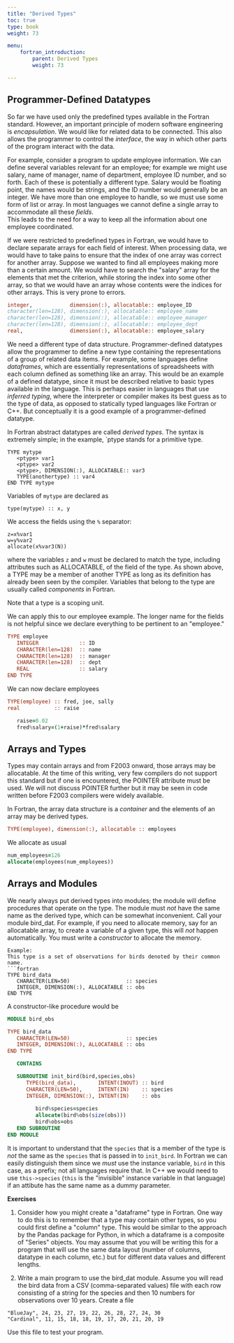 ```yaml
---
title: "Derived Types"
toc: true
type: book
weight: 73

menu:
    fortran_introduction:
        parent: Derived Types
        weight: 73

---
```

## Programmer-Defined Datatypes

So far we have used only the predefined types available in the Fortran standard.  However, an important principle of modern software engineering is _encapsulation_.  We would like for related data to be connected.  This also allows the programmer to control the _interface_, the way in which other parts of the program interact with the data.

For example, consider a program to update employee information.  We can define several variables relevant for an employee; for example we might use salary, name of manager, name of department, employee ID number, and so forth.  Each of these is potentially a different type.  Salary would be floating point, the names would be strings, and the ID number would generally be an integer.  We have more than one employee to handle, so we must use some form of list or array.  In most languages we cannot define a single array to accommodate all these _fields_.  
This leads to the need for a way to keep all the information about one employee coordinated.

If we were restricted to predefined types in Fortran, we would have to declare separate arrays for each field of interest.  When processing data, we would have to take pains to ensure that the index of one array was correct for another array.  Suppose we wanted to find all employees making more than a certain amount.  We would have to search the "salary" array for the elements that met the criterion, while storing the index into some other array, so that we would have an array whose contents were the indices for other arrays.  This is very prone to errors. 
```fortran
integer,            dimension(:), allocatable:: employee_ID
character(len=128), dimension(:), allocatable:: employee_name
character(len=128), dimension(:), allocatable:: employee_manager
character(len=128), dimension(:), allocatable:: employee_dept
real,               dimension(:), allocatable:: employee_salary
```
We need a different type of data structure.  Programmer-defined datatypes allow the programmer to define a new type containing the representations of a group of related data items.
For example, some languages define _dataframes_, which are essentially representations of spreadsheets with each column defined as something like an array. This would be an example of a defined datatype, since it must be described relative to basic types available in the language.  This is perhaps easier in languages that use _inferred typing_, where the interpreter or compiler makes its best guess as to the type of data, as opposed to statically typed languages like Fortran or C++.  But conceptually it is a good example of a programmer-defined datatype.

In Fortran abstract datatypes are called _derived types_.  The syntax is extremely  simple; in the example, `ptype stands for a primitive type.
```
TYPE mytype
   <ptype> var1
   <ptype> var2
   <ptype>, DIMENSION(:), ALLOCATABLE:: var3
   TYPE(anothertype) :: var4
END TYPE mytype
```
Variables of `mytype` are declared as
```
type(mytype) :: x, y
```
We access the fields using the `%` separator:
```
z=x%var1
w=y%var2
allocate(x%var3(N))
```
where the variables `z` and `w` must be declared to match the type, including attributes such as ALLOCATABLE, of the field of the type.  As shown above, a TYPE may be a member of another TYPE as long as its definition has already been seen by the compiler.  Variables that belong to the type are usually called _components_ in Fortran.

Note that a type is a scoping unit.

We can apply this to our employee example.  The longer name for the fields is not helpful since we declare everything to be pertinent to an "employee."
```fortran
TYPE employee
   INTEGER             :: ID
   CHARACTER(len=128)  :: name
   CHARACTER(len=128)  :: manager
   CHARACTER(len=128)  :: dept
   REAL                :: salary
END TYPE
```
We can now declare employees
```fortran
TYPE(employee) :: fred, joe, sally
real           :: raise

   raise=0.02
   fred%salary=(1+raise)*fred%salary
```

## Arrays and Types

Types may contain arrays and from F2003 onward, those arrays may be allocatable. At the time of this writing, very few compilers do not support this standard but if one is encountered, the POINTER attribute must be used.  We will not discuss POINTER further but it may be seen in code written before F2003 compilers were widely available.

In Fortran, the array data structure is a _container_ and the elements of an array may be derived types.  
```fortran
TYPE(employee), dimension(:), allocatable :: employees
```
We allocate as usual
```fortran
num_employees=126
allocate(employees(num_employees))
```

## Arrays and Modules

We nearly  always  put derived  types  into modules; the module will  define procedures that operate on the type. The module must _not_ have the same name as the derived  type, which can be somewhat inconvenient.  Call your module bird_dat.
For example, if you need to allocate memory, say for an allocatable array, to create a variable of a given type, this will _not_ happen automatically. You must write a _constructor_ to allocate the memory.
```
Example:
This type is a set of observations for birds denoted by their common name.
```fortran
TYPE bird_data
   CHARACTER(LEN=50)                  :: species
   INTEGER, DIMENSION(:), ALLOCATABLE :: obs
END TYPE 
```
A constructor-like procedure would be
```fortran
MODULE bird_obs

TYPE bird_data
   CHARACTER(LEN=50)                  :: species
   INTEGER, DIMENSION(:), ALLOCATABLE :: obs
END TYPE 

   CONTAINS

   SUBROUTINE init_bird(bird,species,obs)
      TYPE(bird_data),       INTENT(INOUT) :: bird
      CHARACTER(LEN=50),     INTENT(IN)    :: species
      INTEGER, DIMENSION(:), INTENT(IN)    :: obs
      
         bird%species=species
         allocate(bird%obs(size(obs)))
         bird%obs=obs
   END SUBROUTINE
END MODULE
```
It is important to understand that the `species` that is a member of the type is _not_ the same as the `species` that is passed in to `init_bird`.  In Fortran we can easily distinguish them since we _must_ use the instance variable, `bird` in this case, as a prefix; not all languages require that.  In C++ we would need to use `this->species` (`this` is the "invisible" instance variable in that language) if an attibute has the same name as a dummy parameter.

**Exercises**

1. Consider how you might create a "dataframe" type in Fortran.  One way to do this is to remember that a type may contain other types, so you could first define a "column" type.  This would be similar to the approach by the Pandas package for Python, in which a dataframe is a composite of "Series" objects.  You may assume that you will be writing this for a program that will use the same data layout (number of columns, datatype in each column, etc.) but for different data values and different lengths.

2. Write a main program to use the bird_dat module.  Assume you will read the bird data from a CSV (comma-separated values) file with each row consisting of a string for the species and then 10 numbers for observations over 10 years.  Create a file 
```
"BlueJay", 24, 23, 27, 19, 22, 26, 28, 27, 24, 30
"Cardinal", 11, 15, 18, 18, 19, 17, 20, 21, 20, 19
```
Use this file to test your program.

